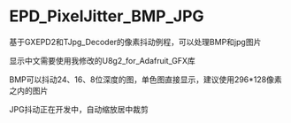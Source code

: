 # EPD_PixelJitter_BMP_JPG
基于GXEPD2和TJpg_Decoder的像素抖动例程，可以处理BMP和jpg图片

显示中文需要使用我修改的U8g2_for_Adafruit_GFX库

BMP可以抖动24、16、8位深度的图，单色图直接显示，建议使用296*128像素之内的图片

JPG抖动正在开发中，自动缩放居中裁剪
